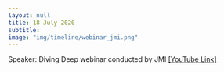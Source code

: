 ```yaml
---
layout: null
title: 18 July 2020
subtitle:
image: "img/timeline/webinar_jmi.png"
---
```

Speaker: Diving Deep webinar conducted by JMI <a href = "https://www.youtube.com/watch?v=_7KV1GaTrWw&list=PLo0l_hT9O8u1gJ7N66aeTy7V2q3tbyzXo">[YouTube Link]</a>
